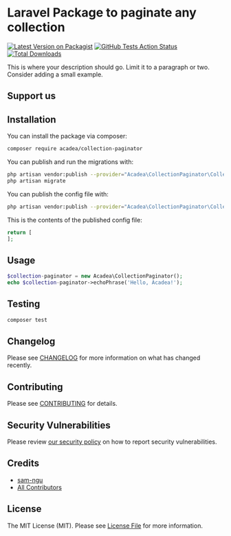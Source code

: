 # Laravel Package to paginate any collection

[![Latest Version on Packagist](https://img.shields.io/packagist/v/acadea/collection-paginator.svg?style=flat-square)](https://packagist.org/packages/acadea/collection-paginator)
[![GitHub Tests Action Status](https://img.shields.io/github/workflow/status/acadea/collection-paginator/run-tests?label=tests)](https://github.com/acadea/collection-paginator/actions?query=workflow%3Arun-tests+branch%3Amaster)
[![Total Downloads](https://img.shields.io/packagist/dt/acadea/collection-paginator.svg?style=flat-square)](https://packagist.org/packages/acadea/collection-paginator)


This is where your description should go. Limit it to a paragraph or two. Consider adding a small example.

## Support us


## Installation

You can install the package via composer:

```bash
composer require acadea/collection-paginator
```

You can publish and run the migrations with:

```bash
php artisan vendor:publish --provider="Acadea\CollectionPaginator\CollectionPaginatorServiceProvider" --tag="migrations"
php artisan migrate
```

You can publish the config file with:
```bash
php artisan vendor:publish --provider="Acadea\CollectionPaginator\CollectionPaginatorServiceProvider" --tag="config"
```

This is the contents of the published config file:

```php
return [
];
```

## Usage

``` php
$collection-paginator = new Acadea\CollectionPaginator();
echo $collection-paginator->echoPhrase('Hello, Acadea!');
```

## Testing

``` bash
composer test
```

## Changelog

Please see [CHANGELOG](CHANGELOG.md) for more information on what has changed recently.

## Contributing

Please see [CONTRIBUTING](.github/CONTRIBUTING.md) for details.

## Security Vulnerabilities

Please review [our security policy](../../security/policy) on how to report security vulnerabilities.

## Credits

- [sam-ngu](https://github.com/sam-ngu)
- [All Contributors](../../contributors)

## License

The MIT License (MIT). Please see [License File](LICENSE.md) for more information.
